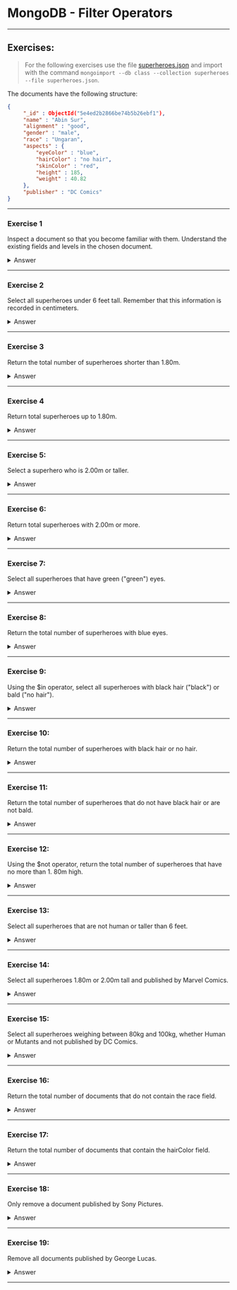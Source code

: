 # MongoDB - Filter Operators

---

## Exercises:

> For the following exercises use the file [superheroes.json](./superheroes.json) and import with the command `mongoimport --db class --collection superheroes --file superheroes.json`.

The documents have the following structure:

```json
{
     "_id" : ObjectId("5e4ed2b2866be74b5b26ebf1"),
     "name" : "Abin Sur",
     "alignment" : "good",
     "gender" : "male",
     "race" : "Ungaran",
     "aspects" : {
         "eyeColor" : "blue",
         "hairColor" : "no hair",
         "skinColor" : "red",
         "height" : 185,
         "weight" : 40.82
     },
     "publisher" : "DC Comics"
}
```

---

### Exercise 1

Inspect a document so that you become familiar with them. Understand the existing fields and levels in the chosen document.

<details>

<summary>Answer</summary>

```js
db.superheroes.findOne();
```

</details>

---

### Exercise 2

Select all superheroes under 6 feet tall. Remember that this information is recorded in centimeters.

<details>

<summary>Answer</summary>

```js
db.superheroes.find({ "aspects.height": { $lt: 180 } });
```

</details>

---

### Exercise 3

Return the total number of superheroes shorter than 1.80m.

<details>

<summary>Answer</summary>

```js
db.superheroes.countDocuments({ "aspects.height": { $lt: 180 } });
```

</details>

---

### Exercise 4

Return total superheroes up to 1.80m.

<details>

<summary>Answer</summary>

```js
db.superheroes.countDocuments({ "aspects.height": { $lte: 180 } });
```

</details>

---

### Exercise 5:

Select a superhero who is 2.00m or taller.

<details>

<summary>Answer</summary>

```js
db.superheroes.findOne({ "aspects.height": { $gte: 200 } });
```

</details>

---

### Exercise 6:

Return total superheroes with 2.00m or more.

<details>

<summary>Answer</summary>

```js
db.superheroes.countDocuments({ "aspects.height": { $gte: 200 } });
```

</details>

---

### Exercise 7:

Select all superheroes that have green ("green") eyes.

<details>

<summary>Answer</summary>

```js
db.superheroes.find({ "aspects.eyeColor": "green" });
```

</details>

---

### Exercise 8:

Return the total number of superheroes with blue eyes.

<details>

<summary>Answer</summary>

```js
db.superheroes.countDocuments({ "aspects.eyeColor": "blue" });
```

</details>

---

### Exercise 9:

Using the $in operator, select all superheroes with black hair
("black") or bald ("no hair").

<details>

<summary>Answer</summary>

```js
db.superheroes.find({
  "aspects.hairColor": { $in: ["black", "no hair"] },
});
```

</details>

---

### Exercise 10:

Return the total number of superheroes with black hair or no hair.

<details>

<summary>Answer</summary>

```js
db.superheroes.countDocuments({
  "aspects.hairColor": { $in: ["black", "no hair"] },
});
```

</details>

---

### Exercise 11:

Return the total number of superheroes that do not have black hair or are not
bald.

<details>

<summary>Answer</summary>

```js
db.superheroes.countDocuments({
  "aspects.hairColor": { $nin: ["black", "no hair"] },
});
```

</details>

---

### Exercise 12:

Using the $not operator, return the total number of superheroes that have no more than 1.
80m high.

<details>

<summary>Answer</summary>

```js
db.superheroes.countDocuments({ "aspects.height": { $not: { $gt: 180 } } });
```

</details>

---

### Exercise 13:

Select all superheroes that are not human or taller than 6 feet.

<details>

<summary>Answer</summary>

```js
db.superheroes.find({
  $nor: [{ race: "Human" }, { "aspects.height": { $gt: 180 } }],
});
```

</details>

---

### Exercise 14:

Select all superheroes 1.80m or 2.00m tall and published
by Marvel Comics.

<details>

<summary>Answer</summary>

```js
db.superheroes.find({
  $and: [
    { publisher: "Marvel Comics" },
    {
      $or: [{ "aspects.height": 180 }, { "aspects.height": 200 }],
    },
  ],
});
```

</details>

---

### Exercise 15:

Select all superheroes weighing between 80kg and 100kg, whether Human or
Mutants and not published by DC Comics.

<details>

<summary>Answer</summary>

```js
db.superheroes.find({
  $and: [
    {
      "aspects.weight": {
        $gte: 80,
        $lte: 100,
      },
    },
    {
      race: {
        $in: ["Human", "Mutant"],
      },
    },
    {
      publisher: {
        $ne: "DC Comics",
      },
    },
  ],
});
```

</details>

---

### Exercise 16:

Return the total number of documents that do not contain the race field.

<details>

<summary>Answer</summary>

```js
db.superheroes.find({
  race: {
    $exists: false,
  },
});
```

</details>

---

### Exercise 17:

Return the total number of documents that contain the hairColor field.

<details>

<summary>Answer</summary>

```js
db.superheroes.countDocuments({
  "aspects.hairColor": {
    $exists: true,
  },
});
```

</details>

---

### Exercise 18:

Only remove a document published by Sony Pictures.

<details>

<summary>Answer</summary>

```js
db.superheroes.deleteOne({ publisher: "Sony Pictures" });
```

</details>

---

### Exercise 19:

Remove all documents published by George Lucas.

<details>

<summary>Answer</summary>

```js
db.superheroes.deleteMany({ publisher: "George Lucas" });
```

</details>

---
